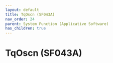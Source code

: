 ```yaml
---
layout: default
title: TqOscn (SF043A)
nav_order: 24
parent: System Function (Applicative Software)
has_children: true
---
```

# TqOscn (SF043A)
